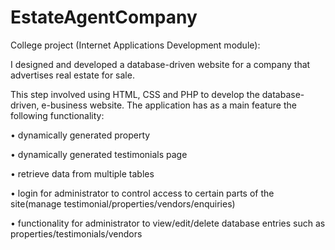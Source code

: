 # EstateAgentCompany

College project (Internet Applications Development module):

 I designed and developed a database-driven website for a company that advertises real estate for sale.
 
 This step involved using HTML, CSS and PHP to develop the database-driven, e-business website. 
 The application has as a main feature the following functionality:
 
• dynamically generated property

• dynamically generated testimonials page

• retrieve data from multiple tables

• login for administrator to control access to certain parts of the site(manage testimonial/properties/vendors/enquiries)

• functionality for administrator to view/edit/delete database entries such as
properties/testimonials/vendors

